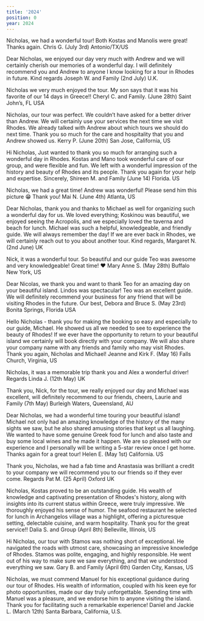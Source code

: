 ```yaml
---
title: '2024'
position: 0
year: 2024
---
```


Nicholas, we had a wonderful tour! Both Kostas and Manolis were great! Thanks again. Chris G. (July 3rd) Antonio/TX/US

Dear Nicholas, we enjoyed our day very much with Andrew and we will certainly cherish our memories of a wonderful day. I will definitely recommend you and Andrew to anyone I know looking for a tour in Rhodes in future. Kind regards Joseph W. and Family (2nd July) U.K.   

Nicholas we very much enjoyed the tour. My son says that it was his favorite of our 14 days in Greece!!  Cheryl C. and Family. (June 28th) Saint John’s, FL USA

Nicholas, our tour was perfect. We couldn’t have asked for a better driver than Andrew. We will certainly use your services the next time we visit Rhodes. We already talked with Andrew about which tours we should do next time. Thank you so much for the care and hospitality that you and Andrew showed us. Kerry P. (June 20th) San Jose, California, US

Hi Nicholas, Just wanted to thank you so much for arranging such a wonderful day in Rhodes. Kostas and Mano took wonderful care of our group, and were flexible and fun. We left with a wonderful impression of the history and beauty of Rhodes and its people. Thank you again for your help and expertise.  Sincerely, Shireen M. and Family (June 14) Florida. US

Nicholas, we had a great time! Andrew was wonderful! Please send him this picture 😁 Thank you! Mai N. (June 4th) Atlanta, US

Dear Nicholas, thank you and thanks to Michael as well for organizing such a wonderful day for us. We loved everything; Koskinou was beautiful, we enjoyed seeing the Acropolis, and we especially loved the taverna and beach for lunch. Michael was such a helpful, knowledgeable, and friendly guide. We will always remember the day! If we are ever back in Rhodes, we will certainly reach out to you about another tour. Kind regards, Margaret N. (2nd June) UK

Nick, it was a wonderful tour. So beautiful and our guide Teo was awesome and very knowledgeable! Great time! ❤️ Mary Anne S. (May 28th) Buffalo New York, US

Dear Nicolas, we thank you and want to thank Teo for an amazing day on your beautiful island.  Lindos was spectacular! Teo was an excellent guide.  We will definitely recommend your business for any friend that will be visiting Rhodes in the future.  Our best, Debora and Bruce S. (May 23rd) Bonita Springs, Florida USA

Hello Nicholas - thank you for making the booking so easy and especially to our guide, Michael. He showed us all we needed to see to experience the beauty of Rhodes! If we ever have the opportunity to return to your beautiful island we certainly will book directly with your company. We will also share your company name with any friends and family who may visit Rhodes. Thank you again, Nicholas and Michael! Jeanne and Kirk F. (May 16) Falls Church, Virginia, US   

Nicholas, it was a memorable trip thank you and Alex a wonderful driver!  Regards Linda J. (12th May) UK

Thank you, Nick, for the tour, we really enjoyed our day and Michael was excellent, will definitely recommend to our friends, cheers, Laurie and Family (7th May) Burleigh Waters, Queensland, AU

Dear Nicholas, we had a wonderful time touring your beautiful island!  Michael not only had an amazing knowledge of the history of the many sights we saw, but he also shared amusing stories that kept us all laughing.  We wanted to have some genuine Greek food for lunch and also taste and buy some local wines and he made it happen.  We are so pleased with our experience and I personally will be writing a 5-star review once I get home.  Thanks again for a great tour! Helen E. (May 1st) California. US

Thank you, Nicholas, we had a fab time and Anastasia was brilliant a credit to your company we will recommend you to our friends so if they ever come.  Regards Pat M. (25 April) Oxford UK

Nicholas, Kostas proved to be an outstanding guide. His wealth of knowledge and captivating presentation of Rhodes's history, along with insights into its current status within Greece, were truly impressive. We thoroughly enjoyed his sense of humor. The seafood restaurant he selected for lunch in Archangelos village was a highlight, offering a picturesque setting, delectable cuisine, and warm hospitality. Thank you for the great service!!  Dalia S. and Group (April 8th) Belleville, Illinois, US

Hi Nicholas, our tour with Stamos was nothing short of exceptional. He navigated the roads with utmost care, showcasing an impressive knowledge of Rhodes. Stamos was polite, engaging, and highly responsible. He went out of his way to make sure we saw everything, and that we understood everything we saw.  Gary B. and Family (April 6th) Garden City, Kansas, US

Nicholas, we must commend Manuel for his exceptional guidance during our tour of Rhodes. His wealth of information, coupled with his keen eye for photo opportunities, made our day truly unforgettable. Spending time with Manuel was a pleasure, and we endorse him to anyone visiting the island. Thank you for facilitating such a remarkable experience!  Daniel and Jackie L. (March 12th) Santa Barbara, California, U.S.